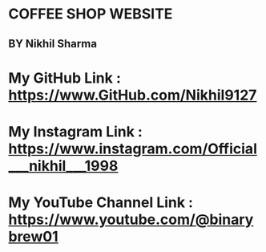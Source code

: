 # COFFEE SHOP WEBSITE

## BY Nikhil Sharma 

# My GitHub Link : https://www.GitHub.com/Nikhil9127

# My Instagram Link : https://www.instagram.com/Official___nikhil___1998

# My YouTube Channel Link : https://www.youtube.com/@binarybrew01

